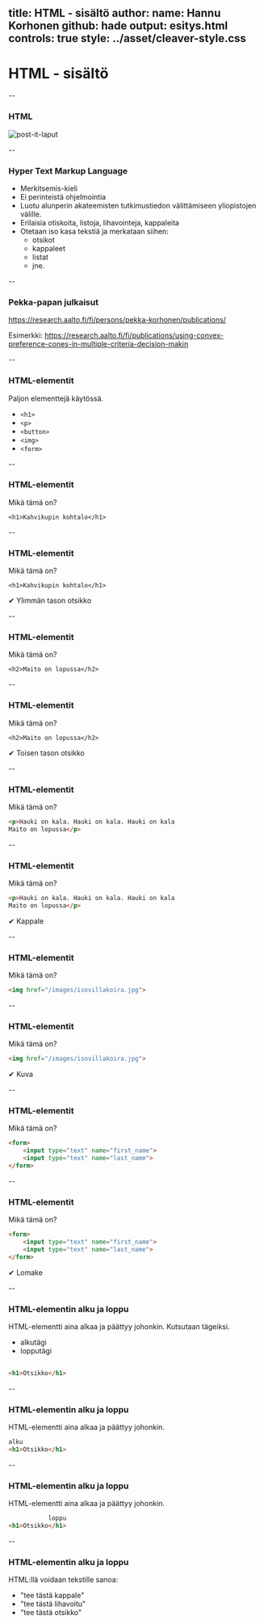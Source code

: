 title: HTML - sisältö
author:
  name: Hannu Korhonen
  github: hade
output: esitys.html
controls: true
style: ../asset/cleaver-style.css
--

# HTML - sisältö


--

### HTML

![post-it-laput](img/post-it-laput.svg)

--

### Hyper Text Markup Language

- Merkitsemis-kieli
- Ei perinteistä ohjelmointia
- Luotu alunperin akateemisten tutkimustiedon välittämiseen yliopistojen välille.
- Erilaisia otiskoita, listoja, lihavointeja, kappaleita
- Otetaan iso kasa tekstiä ja merkataan siihen:
	- otsikot
	- kappaleet
	- listat
	- jne.

--

### Pekka-papan julkaisut

https://research.aalto.fi/fi/persons/pekka-korhonen/publications/

Esimerkki:
https://research.aalto.fi/fi/publications/using-convex-preference-cones-in-multiple-criteria-decision-makin

--

### HTML-elementit
Paljon elementtejä käytössä.
- `<h1> `
- `<p> ` 
- `<button> `
- `<img> ` 
- `<form> `

--

### HTML-elementit
Mikä tämä on?

```<h1>Kahvikupin kohtalo</h1>```

--

### HTML-elementit
Mikä tämä on?

```<h1>Kahvikupin kohtalo</h1>``` 

<span class="green">✔</span> Ylimmän tason otsikko

--

### HTML-elementit
Mikä tämä on?

```<h2>Maito on lopussa</h2>``` 

--

### HTML-elementit
Mikä tämä on?

```<h2>Maito on lopussa</h2>``` 

<span class="green">✔</span> Toisen tason otsikko

--

### HTML-elementit
Mikä tämä on?

```html
<p>Hauki on kala. Hauki on kala. Hauki on kala 
Maito on lopussa</p> 
``` 

--

### HTML-elementit
Mikä tämä on?

```html
<p>Hauki on kala. Hauki on kala. Hauki on kala 
Maito on lopussa</p> 
``` 

<span class="green">✔</span> Kappale

--

### HTML-elementit
Mikä tämä on?

```html
<img href="/images/isovillakoira.jpg"> 
``` 

--

### HTML-elementit
Mikä tämä on?

```html
<img href="/images/isovillakoira.jpg"> 
``` 

<span class="green">✔</span> Kuva

--

### HTML-elementit
Mikä tämä on?

```html
<form>
	<input type="text" name="first_name">
	<input type="text" name="last_name">
</form>	
``` 

--

### HTML-elementit
Mikä tämä on?

```html
<form>
	<input type="text" name="first_name">
	<input type="text" name="last_name">
</form>	
``` 

 <span class="green">✔</span> Lomake

--

### HTML-elementin alku ja loppu

HTML-elementti aina alkaa ja päättyy johonkin. Kutsutaan tägeiksi. 

- alkutägi
- lopputägi

```html
       
<h1>Otsikko</h1>
```

--
### HTML-elementin alku ja loppu

HTML-elementti aina alkaa ja päättyy johonkin. 

```html
alku       
<h1>Otsikko</h1>
```

--

### HTML-elementin alku ja loppu

HTML-elementti aina alkaa ja päättyy johonkin. 

```html
           loppu        
<h1>Otsikko</h1>
```

--

### HTML-elementin alku ja loppu

HTML:llä voidaan tekstille sanoa:
- "tee tästä kappale"
- "tee tästä lihavoitu"
- "tee tästä otsikko"

